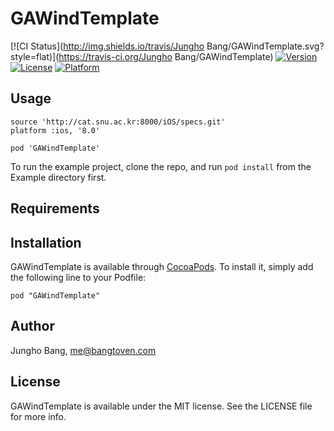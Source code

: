 # GAWindTemplate

[![CI Status](http://img.shields.io/travis/Jungho Bang/GAWindTemplate.svg?style=flat)](https://travis-ci.org/Jungho Bang/GAWindTemplate)
[![Version](https://img.shields.io/cocoapods/v/GAWindTemplate.svg?style=flat)](http://cocoadocs.org/docsets/GAWindTemplate)
[![License](https://img.shields.io/cocoapods/l/GAWindTemplate.svg?style=flat)](http://cocoadocs.org/docsets/GAWindTemplate)
[![Platform](https://img.shields.io/cocoapods/p/GAWindTemplate.svg?style=flat)](http://cocoadocs.org/docsets/GAWindTemplate)

## Usage

    source 'http://cat.snu.ac.kr:8000/iOS/specs.git'
    platform :ios, '8.0'

    pod 'GAWindTemplate'

To run the example project, clone the repo, and run `pod install` from the Example directory first.

## Requirements

## Installation

GAWindTemplate is available through [CocoaPods](http://cocoapods.org). To install
it, simply add the following line to your Podfile:

    pod "GAWindTemplate"

## Author

Jungho Bang, me@bangtoven.com

## License

GAWindTemplate is available under the MIT license. See the LICENSE file for more info.


